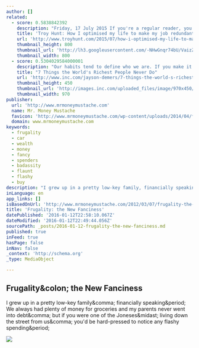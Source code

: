 ```yaml
---
author: []
related:
  - score: 0.5838842392
    description: "Friday, 17 July 2015 If you're a regular reader, you may have noticed a rather major job change on my behalf recently. The day to day office grind has gone and corporate life is now well and truly behind me, where it will firmly stay."
    title: 'Troy Hunt: How I optimised my life to make my job redundant'
    url: 'http://www.troyhunt.com/2015/07/how-i-optimised-my-life-to-make-my-job.html'
    thumbnail_height: 800
    thumbnail_url: 'http://lh3.googleusercontent.com/-NHwGnqr74bU/VaizZmk4MmI/AAAAAAAAIKI/gWypLmQ60Vc/s72-c/9C87C099-0F8C-4EE2-A9C3-DE8A663053B6%25255B1%25255D.jpg?imgmax=800'
    thumbnail_width: 800
  - score: 0.5304029584000001
    description: "Our habits tend to define who we are. If you make it a point to drive recklessly every day, nobody will be surprised when you eventually get into a traffic accident. This seems obvious to us. Yet the financial equivalent of this principle, tolerating bad monetary habits on a regular basis until you're driven into poverty, seems less obvious."
    title: "7 Things the World's Richest People Never Do"
    url: 'http://www.inc.com/jayson-demers/7-things-the-world-s-richest-people-never-do.html'
    thumbnail_height: 450
    thumbnail_url: 'http://images.inc.com/uploaded_files/image/970x450/getty_180698733_970727970450037_62297.jpg'
    thumbnail_width: 970
publisher:
  url: 'http://www.mrmoneymustache.com'
  name: Mr. Money Mustache
  favicon: 'http://www.mrmoneymustache.com/wp-content/uploads/2014/04/favicon1.jpg'
  domain: www.mrmoneymustache.com
keywords:
  - frugality
  - car
  - wealth
  - money
  - fancy
  - spenders
  - badassity
  - flaunt
  - flashy
  - buy
description: "I grew up in a pretty low-key family, financially speaking. We always had plenty of money for groceries and my parents never went into debt, but if you were one of the Joneses* living down the street from us, you'd be hard-pressed to notice any flashy spending."
inLanguage: en
app_links: []
isBasedOnUrl: 'http://www.mrmoneymustache.com/2012/03/07/frugality-the-new-fanciness/'
title: 'Frugality: the New Fanciness'
datePublished: '2016-01-12T22:58:10.067Z'
dateModified: '2016-01-12T22:49:44.056Z'
sourcePath: _posts/2016-01-12-frugality-the-new-fanciness.md
published: true
inFeed: true
hasPage: false
inNav: false
_context: 'http://schema.org'
_type: MediaObject

---
```

<article style=""><h1>Frugality&amp;colon; the New Fanciness</h1><p>I grew up in a pretty low-key family&amp;comma; financially speaking&amp;period; We always had plenty of money for groceries and my parents never went into debt&amp;comma; but if you were one of the Joneses&amp;midast; living down the street from us&amp;comma; you'd be hard-pressed to notice any flashy spending&amp;period;</p><img src="http://www.mrmoneymustache.com/wp-content/uploads/2012/03/construction-radio.jpg" /></article>